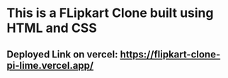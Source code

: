 # This is a FLipkart Clone built using HTML and CSS

## Deployed Link on vercel: https://flipkart-clone-pi-lime.vercel.app/
